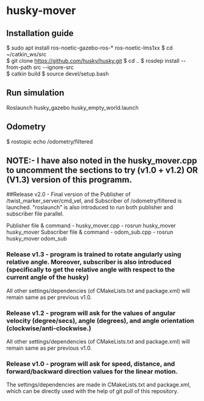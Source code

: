 # husky-mover

## Installation guide
$ sudo apt install ros-noetic-gazebo-ros-* ros-noetic-lms1xx
$ cd ~/catkin_ws/src   
$ git clone https://github.com/husky/husky.git
$ cd ..
$ rosdep install --from-path src --ignore-src  
$ catkin build
$ source devel/setup.bash

## Run simulation
Roslaunch husky_gazebo husky_empty_world.launch  

## Odometry
$ rostopic echo /odometry/filtered


## NOTE:- I have also noted in the husky_mover.cpp to uncomment the sections to try (v1.0 + v1.2) OR (V1.3) version of this programm.

##Release v2.0 - Final version of the Publisher of /twist_marker_server/cmd_vel, and Subscriber of /odometry/filtered is launched. "roslaunch" is also introduced to run both publisher and subscriber file parallel.

Publisher file & command - husky_mover.cpp - rosrun husky_mover husky_mover
Subscriber file & command - odom_sub.cpp - rosrun husky_mover odom_sub


### Release v1.3 - program is trained to rotate angularly using relative angle. Moreover, subscriber is also introduced (specifically to get the relative angle with respect to the current angle of the husky)
All other settings/dependencies (of CMakeLists.txt and package.xml) will remain same as per previous v1.0.


### Release v1.2 - program will ask for the values of angular velocity (degree/secs), angle (degrees), and angle orientation (clockwise/anti-clockwise.)
All other settings/dependencies (of CMakeLists.txt and package.xml) will remain same as per previous v1.0.


### Release v1.0 - program will ask for speed, distance, and forward/backward direction values for the linear motion.
The settings/dependencies are made in CMakeLists.txt and package.xml, which can be directly used with the help of git pull of this repository.

